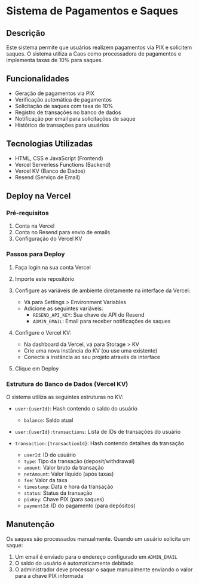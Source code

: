 # Sistema de Pagamentos e Saques

## Descrição
Este sistema permite que usuários realizem pagamentos via PIX e solicitem saques. O sistema utiliza a Caos como processadora de pagamentos e implementa taxas de 10% para saques.

## Funcionalidades
- Geração de pagamentos via PIX
- Verificação automática de pagamentos
- Solicitação de saques com taxa de 10%
- Registro de transações no banco de dados
- Notificação por email para solicitações de saque
- Histórico de transações para usuários

## Tecnologias Utilizadas
- HTML, CSS e JavaScript (Frontend)
- Vercel Serverless Functions (Backend)
- Vercel KV (Banco de Dados)
- Resend (Serviço de Email)

## Deploy na Vercel

### Pré-requisitos
1. Conta na Vercel
2. Conta no Resend para envio de emails
3. Configuração do Vercel KV

### Passos para Deploy

1. Faça login na sua conta Vercel
2. Importe este repositório
3. Configure as variáveis de ambiente diretamente na interface da Vercel:
   - Vá para Settings > Environment Variables
   - Adicione as seguintes variáveis:
     - `RESEND_API_KEY`: Sua chave de API do Resend
     - `ADMIN_EMAIL`: Email para receber notificações de saques

4. Configure o Vercel KV:
   - Na dashboard da Vercel, vá para Storage > KV
   - Crie uma nova instância do KV (ou use uma existente)
   - Conecte a instância ao seu projeto através da interface

5. Clique em Deploy

### Estrutura do Banco de Dados (Vercel KV)

O sistema utiliza as seguintes estruturas no KV:

- `user:{userId}`: Hash contendo o saldo do usuário
  - `balance`: Saldo atual

- `user:{userId}:transactions`: Lista de IDs de transações do usuário

- `transaction:{transactionId}`: Hash contendo detalhes da transação
  - `userId`: ID do usuário
  - `type`: Tipo da transação (deposit/withdrawal)
  - `amount`: Valor bruto da transação
  - `netAmount`: Valor líquido (após taxas)
  - `fee`: Valor da taxa
  - `timestamp`: Data e hora da transação
  - `status`: Status da transação
  - `pixKey`: Chave PIX (para saques)
  - `paymentId`: ID do pagamento (para depósitos)

## Manutenção

Os saques são processados manualmente. Quando um usuário solicita um saque:
1. Um email é enviado para o endereço configurado em `ADMIN_EMAIL`
2. O saldo do usuário é automaticamente debitado
3. O administrador deve processar o saque manualmente enviando o valor para a chave PIX informada